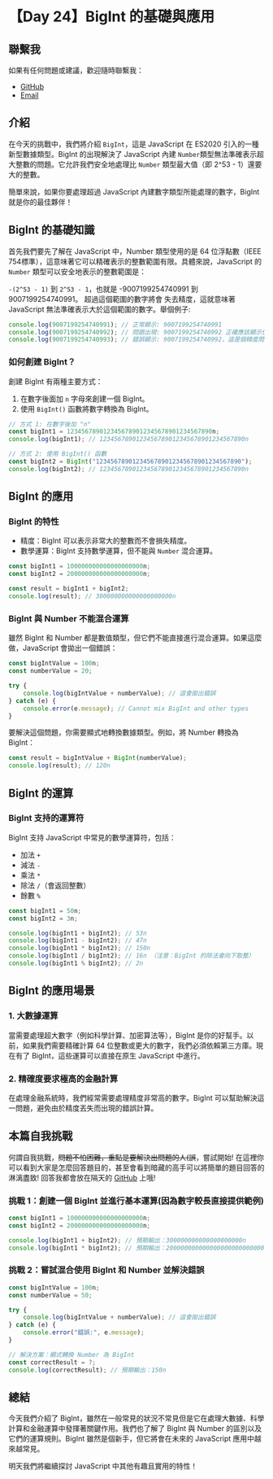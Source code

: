 # 【Day 24】BigInt 的基礎與應用

## 聯繫我

如果有任何問題或建議，歡迎隨時聯繫我：

- [GitHub](https://github.com/Chung-Chi-Lin)
- [Email](mailto:z0925955648@gmail.com)

## 介紹

在今天的挑戰中，我們將介紹 `BigInt`，這是 JavaScript 在 ES2020 引入的一種新型數據類型。BigInt 的出現解決了 JavaScript 內建 `Number`類型無法準確表示超大整數的問題。它允許我們安全地處理比 `Number` 類型最大值（即 2^53 - 1）還要大的整數。

簡單來說，如果你要處理超過 JavaScript 內建數字類型所能處理的數字，BigInt 就是你的最佳夥伴！

## BigInt 的基礎知識
首先我們要先了解在 JavaScript 中，Number 類型使用的是 64 位浮點數（IEEE 754標準），這意味著它可以精確表示的整數範圍有限。具體來說，JavaScript 的 `Number` 類型可以安全地表示的整數範圍是：

`-(2^53 - 1)` 到 `2^53 - 1`，也就是 -9007199254740991 到 9007199254740991。
超過這個範圍的數字將會 失去精度，這就意味著 JavaScript 無法準確表示大於這個範圍的數字。舉個例子:

```javascript
console.log(9007199254740991); // 正常顯示: 9007199254740991
console.log(9007199254740992); // 問題出現: 9007199254740992 正確應該顯示但會丟失精度
console.log(9007199254740993); // 錯誤顯示: 9007199254740992，這是個精度問題
```

### 如何創建 BigInt？
創建 BigInt 有兩種主要方式：
1. 在數字後面加 `n` 字母來創建一個 BigInt。
2. 使用 `BigInt()` 函數將數字轉換為 BigInt。

```javascript
// 方式 1: 在數字後加 "n"
const bigInt1 = 1234567890123456789012345678901234567890n;
console.log(bigInt1); // 1234567890123456789012345678901234567890n

// 方式 2: 使用 BigInt() 函數
const bigInt2 = BigInt("1234567890123456789012345678901234567890");
console.log(bigInt2); // 1234567890123456789012345678901234567890n
```

## BigInt 的應用
### BigInt 的特性
- 精度：BigInt 可以表示非常大的整數而不會損失精度。
- 數學運算：BigInt 支持數學運算，但不能與 `Number` 混合運算。

```javascript
const bigInt1 = 100000000000000000000n;
const bigInt2 = 200000000000000000000n;

const result = bigInt1 + bigInt2;
console.log(result); // 300000000000000000000n
```

### BigInt 與 Number 不能混合運算
雖然 BigInt 和 Number 都是數值類型，但它們不能直接進行混合運算。如果這麼做，JavaScript 會拋出一個錯誤：

```javascript
const bigIntValue = 100n;
const numberValue = 20;

try {
    console.log(bigIntValue + numberValue); // 這會拋出錯誤
} catch (e) {
    console.error(e.message); // Cannot mix BigInt and other types
}
```

要解決這個問題，你需要顯式地轉換數據類型。例如，將 Number 轉換為 BigInt：
```javascript
const result = bigIntValue + BigInt(numberValue);
console.log(result); // 120n
```

## BigInt 的運算
### BigInt 支持的運算符
BigInt 支持 JavaScript 中常見的數學運算符，包括：
- 加法 `+`
- 減法 `-`
- 乘法 `*`
- 除法 `/`（會返回整數）
- 餘數 `%`

```javascript
const bigInt1 = 50n;
const bigInt2 = 3n;

console.log(bigInt1 + bigInt2); // 53n
console.log(bigInt1 - bigInt2); // 47n
console.log(bigInt1 * bigInt2); // 150n
console.log(bigInt1 / bigInt2); // 16n （注意：BigInt 的除法會向下取整）
console.log(bigInt1 % bigInt2); // 2n
```

## BigInt 的應用場景
### 1. 大數據運算
當需要處理超大數字（例如科學計算、加密算法等），BigInt 是你的好幫手。以前，如果我們需要精確計算 64 位整數或更大的數字，我們必須依賴第三方庫。現在有了 BigInt，這些運算可以直接在原生 JavaScript 中進行。

### 2. 精確度要求極高的金融計算
在處理金融系統時，我們經常需要處理精度非常高的數字。BigInt 可以幫助解決這一問題，避免由於精度丟失而出現的錯誤計算。

## 本篇自我挑戰
何謂自我挑戰，~~問題不怕困難，重點是要解決出問題的人(誤~~，嘗試開始! 在這裡你可以看到大家是怎麼回答題目的，甚至會看到暗藏的高手可以將簡單的題目回答的淋漓盡致!
回答我都會放在隔天的 [GitHub](https://github.com/Chung-Chi-Lin) 上哦!

### 挑戰 1：創建一個 BigInt 並進行基本運算(因為數字較長直接提供範例)
```javascript
const bigInt1 = 100000000000000000000n;
const bigInt2 = 200000000000000000000n;

console.log(bigInt1 + bigInt2); // 預期輸出：300000000000000000000n
console.log(bigInt1 * bigInt2); // 預期輸出：20000000000000000000000000000000000000000n
```

### 挑戰 2：嘗試混合使用 BigInt 和 Number 並解決錯誤
```javascript
const bigIntValue = 100n;
const numberValue = 50;

try {
    console.log(bigIntValue + numberValue); // 這會拋出錯誤
} catch (e) {
    console.error("錯誤:", e.message);
}

// 解決方案：顯式轉換 Number 為 BigInt
const correctResult = ?;
console.log(correctResult); // 預期輸出：150n
```


## 總結

今天我們介紹了 BigInt，雖然在一般常見的狀況不常見但是它在處理大數據、科學計算和金融運算中發揮著關鍵作用。我們也了解了 BigInt 與 Number 的區別以及它們的運算規則。BigInt 雖然是個新手，但它將會在未來的 JavaScript 應用中越來越常見。

明天我們將繼續探討 JavaScript 中其他有趣且實用的特性！